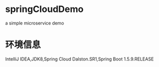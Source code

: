 # springCloudDemo
a simple microservice demo

# 环境信息
IntelliJ IDEA,JDK8,Spring Cloud Dalston.SR1,Spring Boot 1.5.9.RELEASE
